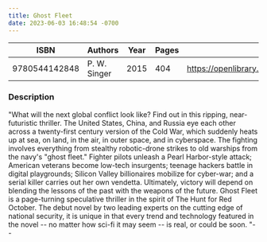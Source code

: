 ```yaml
---
title: Ghost Fleet
date: 2023-06-03 16:48:54 -0700
---
```


| ISBN        | Authors      | Year    | Pages    | URL   |
| ----------- | ------------ | ------- | -------- | ----- |
| 9780544142848  | P. W. Singer| 2015| 404|https://openlibrary.org/books/OL27183146M/Ghost_fleet|    

### Description
"What will the next global conflict look like? Find out in this ripping, near-futuristic thriller. The United States, China, and Russia eye each other across a twenty-first century version of the Cold War, which suddenly heats up at sea, on land, in the air, in outer space, and in cyberspace. The fighting involves everything from stealthy robotic-drone strikes to old warships from the navy's "ghost fleet." Fighter pilots unleash a Pearl Harbor-style attack; American veterans become low-tech insurgents; teenage hackers battle in digital playgrounds; Silicon Valley billionaires mobilize for cyber-war; and a serial killer carries out her own vendetta. Ultimately, victory will depend on blending the lessons of the past with the weapons of the future. Ghost Fleet is a page-turning speculative thriller in the spirit of The Hunt for Red October. The debut novel by two leading experts on the cutting edge of national security, it is unique in that every trend and technology featured in the novel -- no matter how sci-fi it may seem -- is real, or could be soon. "--